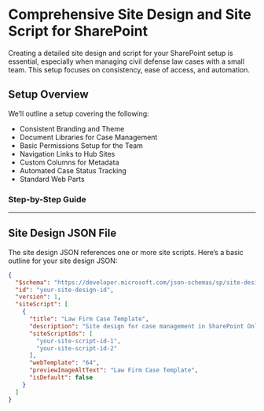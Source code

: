 # Comprehensive Site Design and Site Script for SharePoint

Creating a detailed site design and script for your SharePoint setup is essential, especially when managing civil defense law cases with a small team. This setup focuses on consistency, ease of access, and automation.

## Setup Overview
We’ll outline a setup covering the following:

- Consistent Branding and Theme
- Document Libraries for Case Management
- Basic Permissions Setup for the Team
- Navigation Links to Hub Sites
- Custom Columns for Metadata
- Automated Case Status Tracking
- Standard Web Parts

### Step-by-Step Guide

---

## Site Design JSON File

The site design JSON references one or more site scripts. Here’s a basic outline for your site design JSON:

```json
{
  "$schema": "https://developer.microsoft.com/json-schemas/sp/site-design-script-actions.schema.json",
  "id": "your-site-design-id",
  "version": 1,
  "siteScript": [
    {
      "title": "Law Firm Case Template",
      "description": "Site design for case management in SharePoint Online.",
      "siteScriptIds": [
        "your-site-script-id-1",
        "your-site-script-id-2"
      ],
      "webTemplate": "64",
      "previewImageAltText": "Law Firm Case Template",
      "isDefault": false
    }
  ]
}
